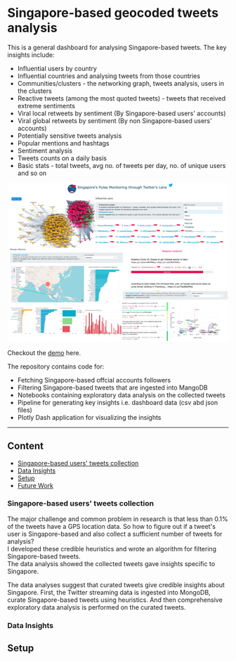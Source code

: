 # Singapore-based geocoded tweets analysis

This is a general dashboard for analysing Singapore-based tweets. The key insights include:
- Influential users by country 
- Influential countries and analysing tweets from those countries 
- Communities/clusters - the networking graph, tweets analysis, users in the clusters
- Reactive tweets (among the most quoted tweets) - tweets that received extreme sentiments
- Viral local retweets by sentiment (By Singapore-based users' accounts)
- Viral global retweets by sentiment (By non Singapore-based users' accounts)
- Potentially sensitive tweets analysis
- Popular mentions and hashtags
- Sentiment analysis 
- Tweets counts on a daily basis 
- Basic stats - total tweets, avg no. of tweets per day, no. of unique users and so on
  
![Alt text](dash_glimpse.png)





Checkout the [demo](http://sg-tweets-monitoring.herokuapp.com/) here. 


The repository contains code for: 
- Fetching Singapore-based offcial accounts followers 
- Filtering Singapore-based tweets that are ingested into MangoDB 
- Notebooks containing exploratory data analysis on the collected tweets
- Pipeline for generating key insights i.e. dashboard data (csv abd json files)
- Plotly Dash application for visualizing the insights

--------------------------------------------------------------------------------

## Content

<!-- toc -->
- [Singapore-based users' tweets collection](#usage)
  <!-- - [Training Samples](#training-samples)
  - [Evaluation Sample](#evaluation-sample) -->
- [Data Insights](#license)
- [Setup](#setup)
- [Future Work](#future-work)
<!-- tocstop -->



### Singapore-based users' tweets collection
The major challenge and common problem in research is that  less than 0.1% of the tweets have a GPS location data. 
So how to figure out if a tweet's user is Singapore-based and also collect a sufficient number of tweets for analysis?  
I developed these credible heuristics and wrote an algorithm for filtering Singapore-based tweets.  
The data analysis showed the collected tweets gave insights specific to Singapore. 

The data analyses suggest that curated tweets give credible insights about Singapore. 
First, the Twitter streaming data is ingested into MongoDB, curate Singapore-based tweets using heuristics. 
And then comprehensive exploratory data analysis is performed on the curated tweets. 

### Data Insights


## Setup 



<!-- 
**Challenge**: Collecting tweets by ***Singapore-based users*** from streaming Twitter data.

--------------------------------------------------------------------------------

### Insights are presented on the dashboard with the help of visualizations.  -->


